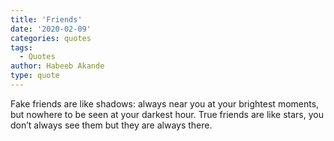 ```yaml
---
title: 'Friends'
date: '2020-02-09'
categories: quotes
tags:
  - Quotes
author: Habeeb Akande
type: quote
---
```


Fake friends are like shadows: always near you at your brightest moments, but nowhere to be seen at your darkest hour. True friends are like stars, you don’t always see them but they are always there.
